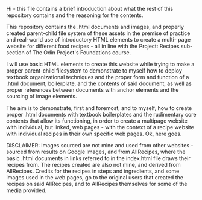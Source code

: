 Hi - this file contains a brief introduction about what the rest of this 
repository contains and the reasoning for the contents.


This repository contains the .html documents and images,
and properly created parent-child file system of these assets in the premise
of practice and real-world use of introductory HTML elements to create a multi-
page website for different food recipes - all in line with the Project: Recipes
sub-section of The Odin Project's Foundations course.

I will use basic HTML elements to create this website while trying to make a
proper parent-child filesystem to demonstrate to myself how to 
deploy textbook organizational techniques and the proper form and function 
of a .html document, boilerplate, and the contents of said document,
 as well as proper references between documents with anchor elements 
and the sourcing of image elements.

The aim is to demonstrate, first and foremost, and to myself, how to create
proper .html documents with textbook boilerplates and the rudimentary core contents
that allow its functioning, in order to create a multipage website with individual, but linked, web pages - with the context of a recipe website with individual recipes in their own specific web pages.
Ok, here goes.

DISCLAIMER:
Images sourced are not mine and used from other websites - 
sourced from results on Google Images, and from AllRecipes, where the basic .html documents in links referred to in the index.html file draws their recipes from. The recipes created are also not mine, and derived from AllRecipes. Credits for the recipes in steps and ingredients, and some images used in the web pages, go to the original users that created the recipes
on said AllRecipes, and to AllRecipes themselves for some of the media provided. 
